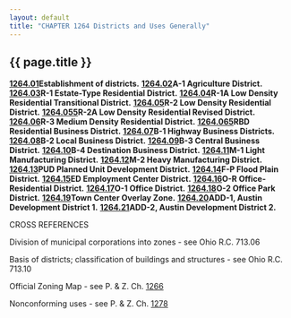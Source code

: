 ```yaml
---
layout: default 
title: "CHAPTER 1264 Districts and Uses Generally"
---
```


{{ page.title }}
----------------

[**1264.01**](4dcda801.html)**Establishment of districts.**
[**1264.02**](4de1a210.html)**A-1 Agriculture District.**
[**1264.03**](4de8f500.html)**R-1 Estate-Type Residential District.**
[**1264.04**](4dec7194.html)**R-1A Low Density Residential Transitional
District.** [**1264.05**](4df0861f.html)**R-2 Low Density Residential
District.** [**1264.055**](4df38526.html)**R-2A Low Density Residential
Revised District.** [**1264.06**](4df77c49.html)**R-3 Medium Density
Residential District.** [**1264.065**](4e0826ba.html)**RBD Residential
Business District.** [**1264.07**](4e266f74.html)**B-1 Highway Business
Districts.** [**1264.08**](4e511c3a.html)**B-2 Local Business
District.** [**1264.09**](4e7a9f00.html)**B-3 Central Business
District.** [**1264.10**](4e7e8832.html)**B-4 Destination Business
District.** [**1264.11**](4e8b1f28.html)**M-1 Light Manufacturing
District.** [**1264.12**](4e8f7bd1.html)**M-2 Heavy Manufacturing
District.** [**1264.13**](4e93b2b3.html)**PUD Planned Unit Development
District.** [**1264.14**](4e96d8e2.html)**F-P Flood Plain District.**
[**1264.15**](4e9aba32.html)**ED Employment Center District.**
[**1264.16**](4ee90a96.html)**O-R Office-Residential District.**
[**1264.17**](4f1026a9.html)**O-1 Office District.**
[**1264.18**](4f39a574.html)**O-2 Office Park District.**
[**1264.19**](4f640305.html)**Town Center Overlay Zone.**
[**1264.20**](4f6b4030.html)**ADD-1, Austin Development District 1.**
[**1264.21**](50069d91.html)**ADD-2, Austin Development District 2.**

CROSS REFERENCES

Division of municipal corporations into zones - see Ohio R.C. 713.06

Basis of districts; classification of buildings and structures - see
Ohio R.C. 713.10

Official Zoning Map - see P. & Z. Ch. [1266](5043c9f6.html)

Nonconforming uses - see P. & Z. Ch. [1278](549d824f.html)
